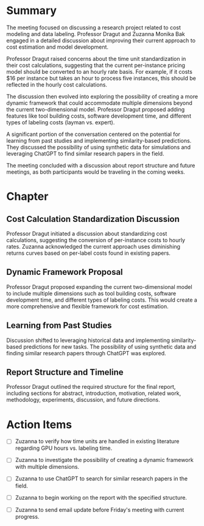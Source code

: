 # Summary

The meeting focused on discussing a research project related to cost modeling and data labeling. Professor Dragut and Zuzanna Monika Bak engaged in a detailed discussion about improving their current approach to cost estimation and model development.

Professor Dragut raised concerns about the time unit standardization in their cost calculations, suggesting that the current per-instance pricing model should be converted to an hourly rate basis. For example, if it costs $16 per instance but takes an hour to process five instances, this should be reflected in the hourly cost calculations.

The discussion then evolved into exploring the possibility of creating a more dynamic framework that could accommodate multiple dimensions beyond the current two-dimensional model. Professor Dragut proposed adding features like tool building costs, software development time, and different types of labeling costs (layman vs. expert).

A significant portion of the conversation centered on the potential for learning from past studies and implementing similarity-based predictions. They discussed the possibility of using synthetic data for simulations and leveraging ChatGPT to find similar research papers in the field.

The meeting concluded with a discussion about report structure and future meetings, as both participants would be traveling in the coming weeks.

# Chapter

## Cost Calculation Standardization Discussion

Professor Dragut initiated a discussion about standardizing cost calculations, suggesting the conversion of per-instance costs to hourly rates. Zuzanna acknowledged the current approach uses diminishing returns curves based on per-label costs found in existing papers.

## Dynamic Framework Proposal

Professor Dragut proposed expanding the current two-dimensional model to include multiple dimensions such as tool building costs, software development time, and different types of labeling costs. This would create a more comprehensive and flexible framework for cost estimation.

## Learning from Past Studies

Discussion shifted to leveraging historical data and implementing similarity-based predictions for new tasks. The possibility of using synthetic data and finding similar research papers through ChatGPT was explored.

## Report Structure and Timeline

Professor Dragut outlined the required structure for the final report, including sections for abstract, introduction, motivation, related work, methodology, experiments, discussion, and future directions.

# Action Items

- [ ] Zuzanna to verify how time units are handled in existing literature regarding GPU hours vs. labeling time.

- [ ] Zuzanna to investigate the possibility of creating a dynamic framework with multiple dimensions.

- [ ] Zuzanna to use ChatGPT to search for similar research papers in the field.

- [ ] Zuzanna to begin working on the report with the specified structure.

- [ ] Zuzanna to send email update before Friday's meeting with current progress.